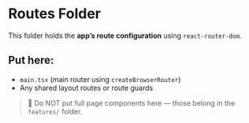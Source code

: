 # Routes Folder

This folder holds the **app’s route configuration** using `react-router-dom`.

## Put here:
- `main.tsx` (main router using `createBrowserRouter`)
- Any shared layout routes or route guards

> 🚫 Do NOT put full page components here — those belong in the `features/` folder.
